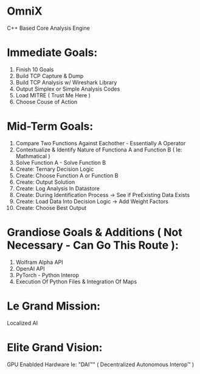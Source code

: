 # OmniX
 C++ Based Core Analysis Engine

# Immediate Goals:
1. Finish 10 Goals
2. Build TCP Capture & Dump
3. Build TCP Analysis w/ Wireshark Library
4. Output Simplex or Simple Analysis Codes
5. Load MITRE ( Trust Me Here )
6. Choose Couse of Action

# Mid-Term Goals:
1. Compare Two Functions Against Eachother - Essentially A <vs> Operator
2. Contextualize & Identify Nature of Functiona A and Function B ( Ie: Mathmatical )
3. Solve Function A - Solve Function B
4. Create: Ternary Decision Logic
5. Create: Choose Function A or Function B
6. Create: Output Solution
7. Create: Log Analysis In Datastore
8. Create: During Identification Process -> See if PreExisting Data Exists
9. Create: Load Data Into Decision Logic -> Add Weight Factors
10. Create: Choose Best Output

# Grandiose Goals & Additions ( Not Necessary - Can Go This Route ):
1. Wolfram Alpha API
2. OpenAI API
3. PyTorch - Python Interop
4. Execution Of Python Files & Integration Of Maps

# Le Grand Mission:
Localized AI

# Elite Grand Vision:
GPU Enablded Hardware Ie: "DAI™" ( Decentralized Autonomous Interop™ )
